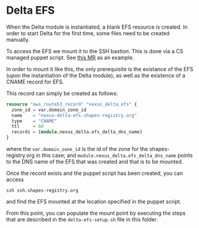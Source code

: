 # Delta EFS

When the Delta module is instantiated, a blank EFS resource is created. In order to start Delta for the first time, some files need to be created manually.

To access the EFS we mount it to the SSH bastion. This is done via a CS managed puppet script. See [this MR](https://bbpgitlab.epfl.ch/cs/cloud/aws/puppet-bolt-configuration/-/merge_requests/38) as an example.

In order to mount it like this, the only prerequisite is the existance of the EFS (upon the instantiation of the Delta module), as well as the existence of a CNAME record for EFS.

This record can simply be created as follows:

```terraform
resource "aws_route53_record" "nexus_delta_efs" {
  zone_id = var.domain_zone_id
  name    = "nexus-delta-efs.shapes-registry.org"
  type    = "CNAME"
  ttl     = 60
  records = [module.nexus_delta.efs_delta_dns_name]
}
```

where the `var.domain_zone_id` is the id of the zone for the shapes-registry.org in this case; and `module.nexus_delta.efs_delta_dns_name` points to the DNS name of the EFS that was created and that is to be mounted.

Once the record exists and the puppet script has been created, you can access

```shell
ssh ssh.shapes-registry.org
```

and find the EFS mounted at the location specified in the puppet script.

From this point, you can populate the mount point by executing the steps that are described in the `delta-efs-setup.sh` file in this folder.